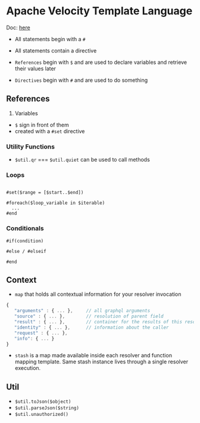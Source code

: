 # Apache Velocity Template Language

Doc: [here](https://velocity.apache.org/engine/1.7/user-guide.html)

- All statements begin with a `#`
- All statements contain a directive

- `References` begin with `$` and are used to declare variables and retrieve their values later
- `Directives` begin with `#` and are used to do something

## References

1. Variables
  - `$` sign in front of them
  - created with a `#set` directive

### Utility Functions

- `$util.qr` === `$util.quiet` can be used to call methods

### Loops

```

#set($range = [$start..$end])

#foreach($loop_variable in $iterable)
  ...
#end
```

### Conditionals

```
#if(condition)

#else / #elseif

#end
```

## Context

- `map` that holds all contextual information for your resolver invocation

```js
{
   "arguments" : { ... },     // all graphql arguments
   "source" : { ... },        // resolution of parent field
   "result" : { ... },        // container for the results of this resolver, available only to response mapping templates.
   "identity" : { ... },      // information about the caller
   "request" : { ... },
   "info": { ... }
}
```

- `stash` is a map made available inside each resolver and function mapping template. Same stash instance lives through a single resolver execution.

## Util

- `$util.toJson($object)`
- `$util.parseJson($string)`
- `$util.unauthorized()`
